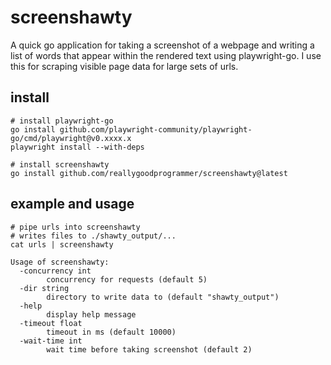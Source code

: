 # screenshawty

A quick go application for taking a screenshot of a webpage and writing
a list of words that appear within the rendered text using playwright-go. 
I use this for scraping visible page data for large sets of urls.

## install

```
# install playwright-go
go install github.com/playwright-community/playwright-go/cmd/playwright@v0.xxxx.x
playwright install --with-deps

# install screenshawty
go install github.com/reallygoodprogrammer/screenshawty@latest
```

## example and usage

```
# pipe urls into screenshawty
# writes files to ./shawty_output/...
cat urls | screenshawty
```

```
Usage of screenshawty:
  -concurrency int
        concurrency for requests (default 5)
  -dir string
        directory to write data to (default "shawty_output")
  -help
        display help message
  -timeout float
        timeout in ms (default 10000)
  -wait-time int
        wait time before taking screenshot (default 2)
```
